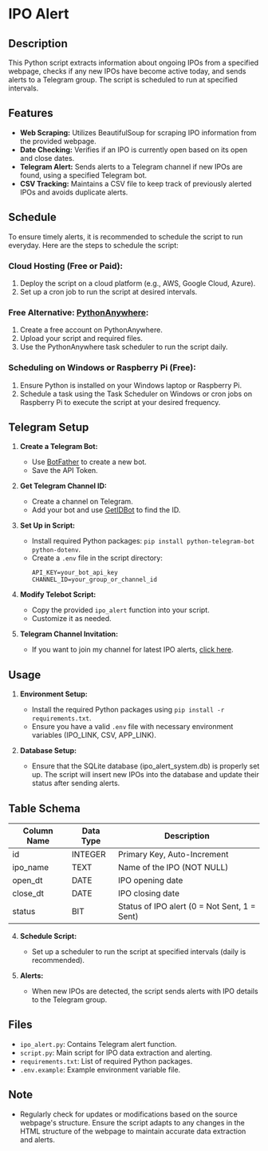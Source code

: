 # IPO Alert

## Description

This Python script extracts information about ongoing IPOs from a specified webpage, checks if any new IPOs have become active today, and sends alerts to a Telegram group. The script is scheduled to run at specified intervals.

## Features

- **Web Scraping:** Utilizes BeautifulSoup for scraping IPO information from the provided webpage.
- **Date Checking:** Verifies if an IPO is currently open based on its open and close dates.
- **Telegram Alert:** Sends alerts to a Telegram channel if new IPOs are found, using a specified Telegram bot.
- **CSV Tracking:** Maintains a CSV file to keep track of previously alerted IPOs and avoids duplicate alerts.

## Schedule

To ensure timely alerts, it is recommended to schedule the script to run everyday. Here are the steps to schedule the script:

### Cloud Hosting (Free or Paid):

1. Deploy the script on a cloud platform (e.g., AWS, Google Cloud, Azure).
2. Set up a cron job to run the script at desired intervals.

### Free Alternative: [PythonAnywhere](https://www.pythonanywhere.com/):

1. Create a free account on PythonAnywhere.
2. Upload your script and required files.
3. Use the PythonAnywhere task scheduler to run the script daily.

### Scheduling on Windows or Raspberry Pi (Free):

1. Ensure Python is installed on your Windows laptop or Raspberry Pi.
2. Schedule a task using the Task Scheduler on Windows or cron jobs on Raspberry Pi to execute the script at your desired frequency.

## Telegram Setup

1. **Create a Telegram Bot:**
   - Use [BotFather](https://t.me/BotFather) to create a new bot.
   - Save the API Token.

2. **Get Telegram Channel ID:**
   - Create a channel on Telegram.
   - Add your bot and use [GetIDBot](https://t.me/getidsbot) to find the ID.

3. **Set Up in Script:**
   - Install required Python packages: `pip install python-telegram-bot python-dotenv`.
   - Create a `.env` file in the script directory:
     ```dotenv
     API_KEY=your_bot_api_key
     CHANNEL_ID=your_group_or_channel_id
     ```

4. **Modify Telebot Script:**
   - Copy the provided `ipo_alert` function into your script.
   - Customize it as needed.

5. **Telegram Channel Invitation:**
   - If you want to join my channel for latest IPO alerts, [click here](https://t.me/ipoalert97).

## Usage

1. **Environment Setup:**
   - Install the required Python packages using `pip install -r requirements.txt`.
   - Ensure you have a valid `.env` file with necessary environment variables (IPO_LINK, CSV, APP_LINK).
     
2. **Database Setup:**
   - Ensure that the SQLite database (ipo_alert_system.db) is properly set up. The script will insert new IPOs into the database and update their status after sending alerts.
## Table Schema

| Column Name | Data Type | Description                         |
|-------------|-----------|-------------------------------------|
| id          | INTEGER   | Primary Key, Auto-Increment         |
| ipo_name    | TEXT      | Name of the IPO (NOT NULL)          |
| open_dt     | DATE      | IPO opening date                    |
| close_dt    | DATE      | IPO closing date                    |
| status      | BIT       | Status of IPO alert (0 = Not Sent, 1 = Sent) |

4. **Schedule Script:**
   - Set up a scheduler to run the script at specified intervals (daily is recommended).

5. **Alerts:**
   - When new IPOs are detected, the script sends alerts with IPO details to the Telegram group.

## Files

- `ipo_alert.py`: Contains Telegram alert function.
- `script.py`: Main script for IPO data extraction and alerting.
- `requirements.txt`: List of required Python packages.
- `.env.example`: Example environment variable file.

## Note

- Regularly check for updates or modifications based on the source webpage's structure. Ensure the script adapts to any changes in the HTML structure of the webpage to maintain accurate data extraction and alerts.

